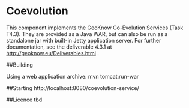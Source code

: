 Coevolution
===========

This component implements the GeoKnow Co-Evolution Services (Task T4.3). They are provided as a Java WAR, but can also be run as a standalone jar with built-in Jetty application server. For further documentation, see the deliverable 4.3.1 at http://geoknow.eu/Deliverables.html .

##Building

Using a web application archive:
	mvn tomcat:run-war

##Starting
	http://localhost:8080/coevolution-service/
	
##Licence
tbd